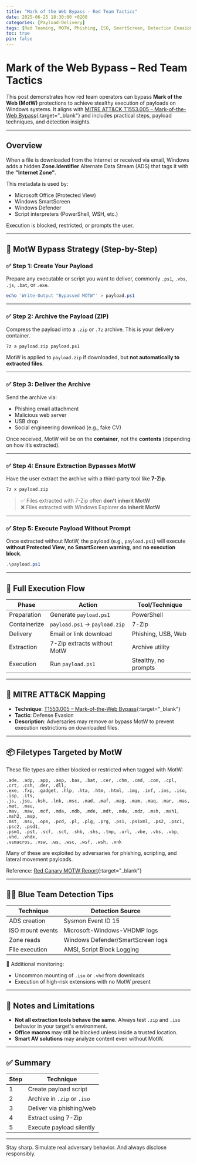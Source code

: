 ```yaml
---
title: "Mark of the Web Bypass - Red Team Tactics"
date: 2025-06-25 18:30:00 +0200
categories: [Payload-Delivery]
tags: [Red Teaming, MOTW, Phishing, ISO, SmartScreen, Detection Evasion, T1553.005]
toc: true
pin: false
---
```


# Mark of the Web Bypass – Red Team Tactics

This post demonstrates how red team operators can bypass **Mark of the Web (MotW)** protections to achieve stealthy execution of payloads on Windows systems. It aligns with [MITRE ATT&CK T1553.005 – Mark-of-the-Web Bypass](https://attack.mitre.org/techniques/T1553/005/){:target="_blank"} and includes practical steps, payload techniques, and detection insights.

---

## Overview

When a file is downloaded from the Internet or received via email, Windows adds a hidden **Zone.Identifier** Alternate Data Stream (ADS) that tags it with the **"Internet Zone"**.

This metadata is used by:
- Microsoft Office (Protected View)
- Windows SmartScreen
- Windows Defender
- Script interpreters (PowerShell, WSH, etc.)

Execution is blocked, restricted, or prompts the user.

---

## 📁 MotW Bypass Strategy (Step-by-Step)

### ✅ Step 1: Create Your Payload

Prepare any executable or script you want to deliver, commonly `.ps1`, `.vbs`, `.js`, `.bat`, or `.exe`.

```powershell
echo 'Write-Output "Bypassed MOTW"' > payload.ps1
```

---

### ✅ Step 2: Archive the Payload (ZIP)

Compress the payload into a `.zip` or `.7z` archive. This is your delivery container.

```bash
7z a payload.zip payload.ps1
```

MotW is applied to `payload.zip` if downloaded, but **not automatically to extracted files**.

---

### ✅ Step 3: Deliver the Archive

Send the archive via:
- Phishing email attachment
- Malicious web server
- USB drop
- Social engineering download (e.g., fake CV)

Once received, MotW will be on the **container**, not the **contents** (depending on how it’s extracted).

---

### ✅ Step 4: Ensure Extraction Bypasses MotW

Have the user extract the archive with a third-party tool like **7-Zip**.

```bash
7z x payload.zip
```

> ✅ Files extracted with 7-Zip often **don’t inherit MotW**  
> ❌ Files extracted with Windows Explorer **do inherit MotW**

---

### ✅ Step 5: Execute Payload Without Prompt

Once extracted without MotW, the payload (e.g., `payload.ps1`) will execute **without Protected View**, **no SmartScreen warning**, and **no execution block**.

```powershell
.\payload.ps1
```

---

## 🧪 Full Execution Flow

| Phase          | Action                         | Tool/Technique                   |
|----------------|--------------------------------|----------------------------------|
| Preparation    | Generate `payload.ps1`         | PowerShell                       |
| Containerize   | `payload.ps1` → `payload.zip`  | 7-Zip                            |
| Delivery       | Email or link download         | Phishing, USB, Web               |
| Extraction     | 7-Zip extracts without MotW    | Archive utility                  |
| Execution      | Run `payload.ps1`              | Stealthy, no prompts             |

---

## 🔐 MITRE ATT&CK Mapping

- **Technique**: [T1553.005 – Mark-of-the-Web Bypass](https://attack.mitre.org/techniques/T1553/005/){:target="_blank"}
- **Tactic**: Defense Evasion
- **Description**: Adversaries may remove or bypass MotW to prevent execution restrictions on downloaded files.

---

## 📦 Filetypes Targeted by MotW

These file types are either blocked or restricted when tagged with MotW:

```
.ade, .adp, .app, .asp, .bas, .bat, .cer, .chm, .cmd, .com, .cpl, .crt, .csh, .der, .dll,
.exe, .fxp, .gadget, .hlp, .hta, .htm, .html, .img, .inf, .ins, .iso, .isp, .its,
.js, .jse, .ksh, .lnk, .msc, .mad, .maf, .mag, .mam, .maq, .mar, .mas, .mat, .mau,
.mav, .maw, .mcf, .mda, .mdb, .mde, .mdt, .mdw, .mdz, .msh, .msh1, .msh2, .msp,
.mst, .msu, .ops, .pcd, .pl, .plg, .prg, .ps1, .ps1xml, .ps2, .psc1, .psc2, .psd1,
.psm1, .pst, .scf, .sct, .shb, .shs, .tmp, .url, .vbe, .vbs, .vbp, .vhd, .vhdx,
.vsmacros, .vsw, .ws, .wsc, .wsf, .wsh, .xnk
```

Many of these are exploited by adversaries for phishing, scripting, and lateral movement payloads.

Reference: [Red Canary MOTW Report](https://redcanary.com/threat-detection-report/techniques/mark-of-the-web-bypass/){:target="_blank"}

---

## 🕵️‍♀️ Blue Team Detection Tips

| Technique         | Detection Source                   |
|------------------|------------------------------------|
| ADS creation      | Sysmon Event ID 15                 |
| ISO mount events  | Microsoft-Windows-VHDMP logs       |
| Zone reads        | Windows Defender/SmartScreen logs  |
| File execution    | AMSI, Script Block Logging         |

🧩 Additional monitoring:
- Uncommon mounting of `.iso` or `.vhd` from downloads
- Execution of high-risk extensions with no MotW present

---

## 🧠 Notes and Limitations

- **Not all extraction tools behave the same.** Always test `.zip` and `.iso` behavior in your target's environment.
- **Office macros** may still be blocked unless inside a trusted location.
- **Smart AV solutions** may analyze content even without MotW.

---

## ✅ Summary

| Step     | Technique                     |
|----------|-------------------------------|
| 1        | Create payload script         |
| 2        | Archive in `.zip` or `.iso`   |
| 3        | Deliver via phishing/web      |
| 4        | Extract using 7-Zip           |
| 5        | Execute payload silently      |

---

Stay sharp. Simulate real adversary behavior. And always disclose responsibly.
